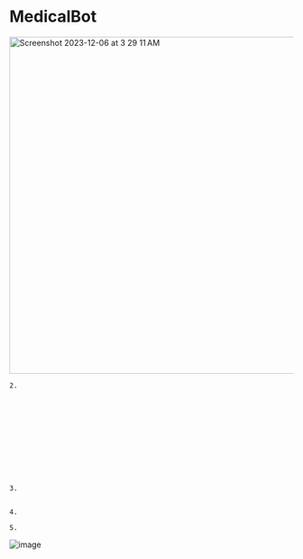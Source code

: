 # MedicalBot

<img width="597" alt="Screenshot 2023-12-06 at 3 29 11 AM" src="https://github.com/VikashMediboina/MedicalBot/assets/58514852/a0ddbd19-8146-4f69-bdc7-00c51dfae7e1">


 	 
 	2.  
 	











 	3.
 	 
 	 
 	4.
 	 
 	5.   
 	 
 	 

![image](https://github.com/VikashMediboina/MedicalBot/assets/58514852/599c7612-986f-4a9e-a69f-132a3bee40a0)

